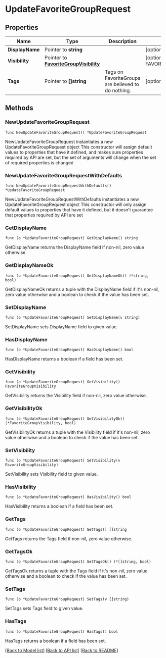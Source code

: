 # UpdateFavoriteGroupRequest

## Properties

Name | Type | Description | Notes
------------ | ------------- | ------------- | -------------
**DisplayName** | Pointer to **string** |  | [optional] 
**Visibility** | Pointer to [**FavoriteGroupVisibility**](FavoriteGroupVisibility.md) |  | [optional] [default to FAVORITEGROUPVISIBILITY_PRIVATE]
**Tags** | Pointer to **[]string** | Tags on FavoriteGroups are believed to do nothing. | [optional] 

## Methods

### NewUpdateFavoriteGroupRequest

`func NewUpdateFavoriteGroupRequest() *UpdateFavoriteGroupRequest`

NewUpdateFavoriteGroupRequest instantiates a new UpdateFavoriteGroupRequest object
This constructor will assign default values to properties that have it defined,
and makes sure properties required by API are set, but the set of arguments
will change when the set of required properties is changed

### NewUpdateFavoriteGroupRequestWithDefaults

`func NewUpdateFavoriteGroupRequestWithDefaults() *UpdateFavoriteGroupRequest`

NewUpdateFavoriteGroupRequestWithDefaults instantiates a new UpdateFavoriteGroupRequest object
This constructor will only assign default values to properties that have it defined,
but it doesn't guarantee that properties required by API are set

### GetDisplayName

`func (o *UpdateFavoriteGroupRequest) GetDisplayName() string`

GetDisplayName returns the DisplayName field if non-nil, zero value otherwise.

### GetDisplayNameOk

`func (o *UpdateFavoriteGroupRequest) GetDisplayNameOk() (*string, bool)`

GetDisplayNameOk returns a tuple with the DisplayName field if it's non-nil, zero value otherwise
and a boolean to check if the value has been set.

### SetDisplayName

`func (o *UpdateFavoriteGroupRequest) SetDisplayName(v string)`

SetDisplayName sets DisplayName field to given value.

### HasDisplayName

`func (o *UpdateFavoriteGroupRequest) HasDisplayName() bool`

HasDisplayName returns a boolean if a field has been set.

### GetVisibility

`func (o *UpdateFavoriteGroupRequest) GetVisibility() FavoriteGroupVisibility`

GetVisibility returns the Visibility field if non-nil, zero value otherwise.

### GetVisibilityOk

`func (o *UpdateFavoriteGroupRequest) GetVisibilityOk() (*FavoriteGroupVisibility, bool)`

GetVisibilityOk returns a tuple with the Visibility field if it's non-nil, zero value otherwise
and a boolean to check if the value has been set.

### SetVisibility

`func (o *UpdateFavoriteGroupRequest) SetVisibility(v FavoriteGroupVisibility)`

SetVisibility sets Visibility field to given value.

### HasVisibility

`func (o *UpdateFavoriteGroupRequest) HasVisibility() bool`

HasVisibility returns a boolean if a field has been set.

### GetTags

`func (o *UpdateFavoriteGroupRequest) GetTags() []string`

GetTags returns the Tags field if non-nil, zero value otherwise.

### GetTagsOk

`func (o *UpdateFavoriteGroupRequest) GetTagsOk() (*[]string, bool)`

GetTagsOk returns a tuple with the Tags field if it's non-nil, zero value otherwise
and a boolean to check if the value has been set.

### SetTags

`func (o *UpdateFavoriteGroupRequest) SetTags(v []string)`

SetTags sets Tags field to given value.

### HasTags

`func (o *UpdateFavoriteGroupRequest) HasTags() bool`

HasTags returns a boolean if a field has been set.


[[Back to Model list]](../README.md#documentation-for-models) [[Back to API list]](../README.md#documentation-for-api-endpoints) [[Back to README]](../README.md)


